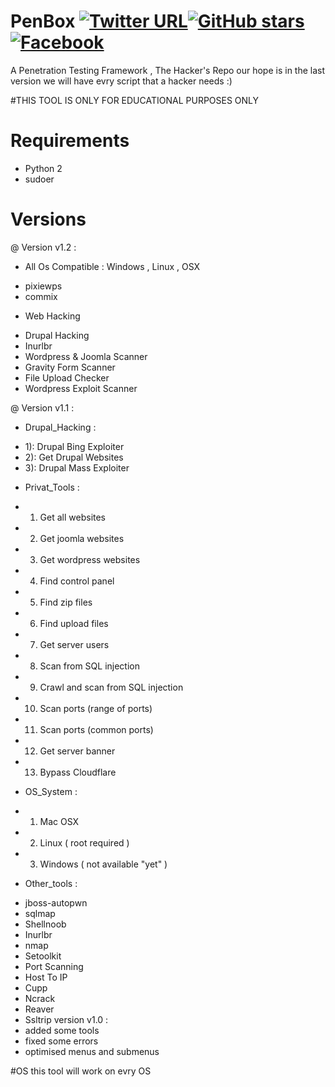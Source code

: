 # PenBox [![Twitter URL](https://img.shields.io/twitter/url/http/shields.io.svg?style=social)](https://twitter.com/x3omdax)[![GitHub stars](https://img.shields.io/github/stars/badges/shields.svg?style=social&label=Star)](https://github.com/x3omdax/PenBox/)[![Facebook](https://img.shields.io/badge/Contact%20-Facebook-red.svg)](http://www.facebbok.com/CEH.TN) 
A Penetration Testing Framework , The Hacker's Repo 
our hope is in the last version we will have evry script that a hacker needs :)

#THIS TOOL IS ONLY FOR EDUCATIONAL PURPOSES ONLY 
# Requirements

* Python 2
* sudoer 

# Versions
@ Version v1.2 : 
* All Os Compatible : Windows , Linux , OSX 
- pixiewps
- commix
* Web Hacking 
- Drupal Hacking
- Inurlbr
- Wordpress & Joomla Scanner
- Gravity Form Scanner
- File Upload Checker
- Wordpress Exploit Scanner

@ Version v1.1 : 

* Drupal_Hacking : 
- 1): Drupal Bing Exploiter
- 2): Get Drupal Websites
- 3): Drupal Mass Exploiter
* Privat_Tools : 
- 1) Get all websites
- 2) Get joomla websites
- 3) Get wordpress websites 
- 4) Find control panel
- 5) Find zip files
- 6) Find upload files
- 7) Get server users
- 8) Scan from SQL injection
- 9) Crawl and scan from SQL injection
- 10) Scan ports (range of ports)
- 11) Scan ports (common ports)
- 12) Get server banner
- 13) Bypass Cloudflare
* OS_System : 
- 1) Mac OSX
- 2) Linux ( root required ) 
- 3) Windows ( not available "yet" )
* Other_tools : 
- jboss-autopwn
- sqlmap
- Shellnoob
- Inurlbr
- nmap
- Setoolkit
- Port Scanning
- Host To IP
- Cupp
- Ncrack
- Reaver
- Ssltrip
version v1.0 : 
- added some tools
- fixed some errors 
- optimised menus and submenus 

#OS 
this tool will work on evry OS
